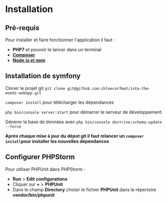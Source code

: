 # Installation



## Pré-requis

Pour installer et faire fonctionner l'application il faut :

- **PHP7** et pouvoir le lancer dans un terminal
- **[Composer](https://getcomposer.org/)** 
- **[Node.js et npm](https://nodejs.org)**

 

## Installation de symfony

Cloner le projet git `git clone git@github.com:chloecorfmat/into-the-woods-webapp.git` 

`composer install` pour télécharger les dépendances

`php bin/console server:start` pour démarrer le serveur de développement.

Génerer la base de données avec `php bin/console doctrine:schema:update --force` 

**Après chaque mise à jour du dépot git il faut relancer un  `composer install`pour installer les nouvelles dépendances** 

## Configurer PHPStorm

Pour utiliser PHPUnit dans PHPStorm :

- **Run** > **Edit configurations** 
- Cliquer sur **+**  > **PHPUnit**  
- Dans le champ **Directory** choisir le fichier **PHPUnit** dans le répertoire **vendor/bin/phpunit** 